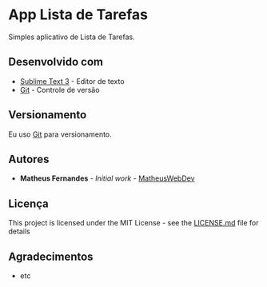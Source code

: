 # App Lista de Tarefas 
Simples aplicativo de Lista de Tarefas.

## Desenvolvido com

* [Sublime Text 3](https://www.sublimetext.com/) - Editor de texto
* [Git](https://git-scm.com/) - Controle de versão

## Versionamento

Eu uso [Git](https://git-scm.com/) para versionamento.

## Autores

* **Matheus Fernandes** - *Initial work* - [MatheusWebDev](https://github.com/MatheusWebDev)

## Licença

This project is licensed under the MIT License - see the [LICENSE.md](LICENSE.md) file for details

## Agradecimentos

* etc

